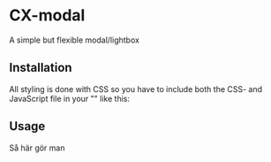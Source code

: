# CX-modal
A simple but flexible modal/lightbox


## Installation
All styling is done with CSS so you have to include both the CSS- and JavaScript file in your "<head>" like this:
  
  <link rel="stylesheet" href="cxmodal/cxmodal.min.css">
  <script src="cxmodal/cxmodal.min.js"></script>


## Usage
Så här gör man

